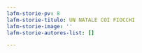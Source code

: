 ```yaml
---
lafm-storie-pv: 8
lafm-storie-titulo: UN NATALE COI FIOCCHI
lafm-storie-image: ''
lafm-storie-autores-list: []

---
```

